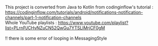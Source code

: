 This project is converted from Java to Kotlin from codinginflow's tutorial : <br>
https://codinginflow.com/tutorials/android/notifications-notification-channels/part-1-notification-channels
<br>
Whole YouTube playlists : https://www.youtube.com/playlist?list=PLrnPJCHvNZuCN52QwGu7YTSLIMrjCF0gM
<br><br>
!! there is some error of looping in MessagingStyle
